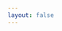 ```yaml
---
layout: false
---
```


<script setup>
import MapComponent from './components/MapComponent.vue'
</script>

<MapComponent />